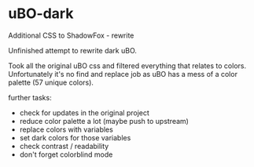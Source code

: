 # uBO-dark
Additional CSS to ShadowFox - rewrite

Unfinished attempt to rewrite dark uBO.

Took all the original uBO css and filtered everything that relates to colors.
Unfortunately it's no find and replace job as uBO has a mess of a color palette (57 unique colors).

further tasks:
- check for updates in the original project
- reduce color palette a lot (maybe push to upstream)
- replace colors with variables
- set dark colors for those variables
- check contrast / readability
- don't forget colorblind mode
